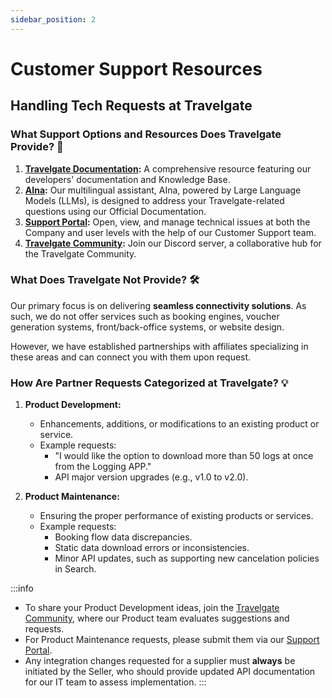```yaml
---
sidebar_position: 2
---
```


# Customer Support Resources

## Handling Tech Requests at Travelgate

### What Support Options and Resources Does Travelgate Provide? 🌟

1. **[Travelgate Documentation](https://docs.travelgate.com/):** A comprehensive resource featuring our developers' documentation and Knowledge Base.
2. **[AIna](/kb/welcome-to-travelgate/support-resources/aina-smart-ai):** Our multilingual assistant, AIna, powered by Large Language Models (LLMs), is designed to address your Travelgate-related questions using our Official Documentation.
3. **[Support Portal](https://app.travelgate.com/support):** Open, view, and manage technical issues at both the Company and user levels with the help of our Customer Support team.
4. **[Travelgate Community](https://discord.com/invite/travelgate):** Join our Discord server, a collaborative hub for the Travelgate Community.

### What Does Travelgate Not Provide? 🛠️

Our primary focus is on delivering **seamless connectivity solutions**. As such, we do not offer services such as booking engines, voucher generation systems, front/back-office systems, or website design.

However, we have established partnerships with affiliates specializing in these areas and can connect you with them upon request.

### How Are Partner Requests Categorized at Travelgate? 💡

1. **Product Development:**
   - Enhancements, additions, or modifications to an existing product or service.
   - Example requests:
     - "I would like the option to download more than 50 logs at once from the Logging APP."
     - API major version upgrades (e.g., v1.0 to v2.0).

2. **Product Maintenance:**
   - Ensuring the proper performance of existing products or services.
   - Example requests:
     - Booking flow data discrepancies.
     - Static data download errors or inconsistencies.
     - Minor API updates, such as supporting new cancelation policies in Search.

:::info
- To share your Product Development ideas, join the [Travelgate Community](https://discord.com/invite/travelgate), where our Product team evaluates suggestions and requests.
- For Product Maintenance requests, please submit them via our [Support Portal](https://app.travelgate.com/support).
- Any integration changes requested for a supplier must **always** be initiated by the Seller, who should provide updated API documentation for our IT team to assess implementation.
:::

